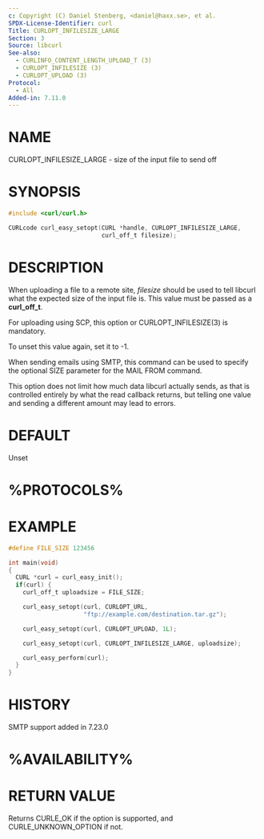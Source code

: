 ```yaml
---
c: Copyright (C) Daniel Stenberg, <daniel@haxx.se>, et al.
SPDX-License-Identifier: curl
Title: CURLOPT_INFILESIZE_LARGE
Section: 3
Source: libcurl
See-also:
  - CURLINFO_CONTENT_LENGTH_UPLOAD_T (3)
  - CURLOPT_INFILESIZE (3)
  - CURLOPT_UPLOAD (3)
Protocol:
  - All
Added-in: 7.11.0
---
```


# NAME

CURLOPT_INFILESIZE_LARGE - size of the input file to send off

# SYNOPSIS

~~~c
#include <curl/curl.h>

CURLcode curl_easy_setopt(CURL *handle, CURLOPT_INFILESIZE_LARGE,
                          curl_off_t filesize);
~~~

# DESCRIPTION

When uploading a file to a remote site, *filesize* should be used to tell
libcurl what the expected size of the input file is. This value must be passed
as a **curl_off_t**.

For uploading using SCP, this option or CURLOPT_INFILESIZE(3) is
mandatory.

To unset this value again, set it to -1.

When sending emails using SMTP, this command can be used to specify the
optional SIZE parameter for the MAIL FROM command.

This option does not limit how much data libcurl actually sends, as that is
controlled entirely by what the read callback returns, but telling one value
and sending a different amount may lead to errors.

# DEFAULT

Unset

# %PROTOCOLS%

# EXAMPLE

~~~c
#define FILE_SIZE 123456

int main(void)
{
  CURL *curl = curl_easy_init();
  if(curl) {
    curl_off_t uploadsize = FILE_SIZE;

    curl_easy_setopt(curl, CURLOPT_URL,
                     "ftp://example.com/destination.tar.gz");

    curl_easy_setopt(curl, CURLOPT_UPLOAD, 1L);

    curl_easy_setopt(curl, CURLOPT_INFILESIZE_LARGE, uploadsize);

    curl_easy_perform(curl);
  }
}
~~~

# HISTORY

SMTP support added in 7.23.0

# %AVAILABILITY%

# RETURN VALUE

Returns CURLE_OK if the option is supported, and CURLE_UNKNOWN_OPTION if not.
